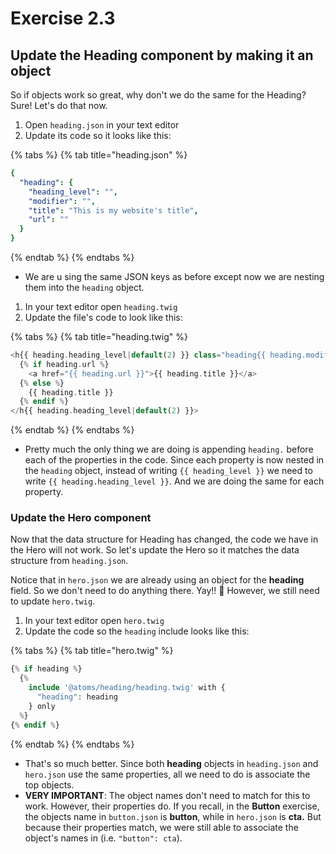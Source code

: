 # Exercise 2.3

## Update the Heading component by making it an object

So if objects work so great, why don't we do the same for the Heading?  Sure!  Let's do that now.

1. Open `heading.json` in your text editor
2. Update its code so it looks like this:

{% tabs %}
{% tab title="heading.json" %}
```yaml
{
  "heading": {
    "heading_level": "",
    "modifier": "",
    "title": "This is my website's title",
    "url": ""
  }
}
```
{% endtab %}
{% endtabs %}

* We are u sing the same JSON keys as before except now we are nesting them into the `heading` object.

1. In your text editor open `heading.twig`
2. Update the file's code to look like this:

{% tabs %}
{% tab title="heading.twig" %}
```php
<h{{ heading.heading_level|default(2) }} class="heading{{ heading.modifier ? ' ' ~ heading.modifier }}">
  {% if heading.url %}
    <a href="{{ heading.url }}">{{ heading.title }}</a>
  {% else %}
    {{ heading.title }}
  {% endif %}
</h{{ heading.heading_level|default(2) }}>
```
{% endtab %}
{% endtabs %}

* Pretty much the only thing we are doing is appending `heading.` before each of the properties in the code.  Since each property is now nested in the `heading` object, instead of writing `{{ heading_level }}` we need to write `{{ heading.heading_level }}`.  And we are doing the same for each property.

### Update the Hero component

Now that the data structure for Heading has changed, the code we have in the Hero will not work.  So let's update the Hero so it matches the data structure from `heading.json`.

Notice that in `hero.json` we are already using an object for the **heading** field.  So we don't need to do anything there. Yay!! 🙌 However, we still need to update `hero.twig`.

1. In your text editor open `hero.twig`
2. Update the code so the `heading` include looks like this:

{% tabs %}
{% tab title="hero.twig" %}
```php
{% if heading %}
  {%
    include '@atoms/heading/heading.twig' with {
      "heading": heading
    } only
  %}
{% endif %}
```
{% endtab %}
{% endtabs %}

* That's so much better.  Since both **heading** objects in `heading.json` and `hero.json` use the same properties, all we need to do is associate the top objects.  
* **VERY IMPORTANT**:  The object names don't need to match for this to work.  However, their properties do.  If you recall, in the **Button** exercise, the objects name in `button.json` is **button**, while in `hero.json` is **cta.** But because their properties match, we were still able to associate the object's names in \(i.e. `"button": cta`\).

